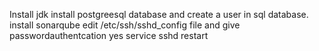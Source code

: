 Install jdk
install postgreesql database and create a user in sql database.
install sonarqube
edit /etc/ssh/sshd_config file and give passwordauthentcation yes
service sshd restart

